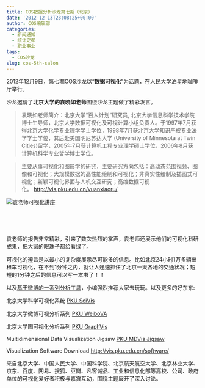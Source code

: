 ```yaml
---
title: COS数据分析沙龙第七期（北京）
date: '2012-12-13T23:08:25+00:00'
author: COS编辑部
categories:
  - 新闻通知
  - 统计之都
  - 职业事业
tags:
  - COS沙龙
slug: cos-5th-salon
---
```


2012年12月9日，第七期COS沙龙以“**数据可视化**”为话题，在人民大学泊星地咖啡厅举行。

沙龙邀请了**北京大学的袁晓如老师**围绕沙龙主题做了精彩发言。

> 袁晓如老师简介：北京大学“百人计划”研究员, 北京大学信息科学技术学院博士生导师，北京大学数据可视化及可视计算小组负责人。于1997年7月获得北京大学化学专业理学学士学位，1998年7月获北京大学知识产权专业法学学士学位，其后赴美国明尼苏达大学 (University of Minnesota at Twin Cities)留学，2005年7月获计算机工程专业理学硕士学位，2006年8月获计算机科学专业哲学博士学位。
  
> 主要从事可视化和图形学的研究，主要研究方向包括：高动态范围视频、图像和可视化；大规模数据的高性能绘制和可视化；非真实性绘制及插图式可视化；新颖可视化界面与人机交互研究；高维数据可视化。 http://vis.pku.edu.cn/yuanxiaoru/

![](http://i.imgur.com/nRCsu.jpg "袁老师可视化讲座")

&nbsp;

&nbsp;

袁老师的报告非常精彩，引来了数次热烈的掌声，袁老师还展示他们的可视化科研成果，把大家的眼珠子都给看绿了。

可视化的遵旨是以最小的复杂度展示尽可能多的信息。比如北京24小时1万多辆出租车可视化，在不到1分钟之内，就让人迅速抓住了北京一天各地的交通状况；短短的1分钟之后的信息可以写一本书了！！



以及<a href="http://vis.pku.edu.cn/weibova/" target="_blank">基于微博的一系列分析工具</a>，小编强烈推荐大家去玩玩。以及更多的好东东:

北京大学科学可视化系统 <a title="http://vis.pku.edu.cn/scivis/" href="http://vis.pku.edu.cn/scivis/" rel="nofollow">PKU SciVis</a>
  
北京大学微博可视分析系列 <a title="http://vis.pku.edu.cn/weibova/" href="http://vis.pku.edu.cn/weibova/" rel="nofollow">PKU WeiboVA</a>
  
北京大学图可视化分析系列 <a title="http://vis.pku.edu.cn/graphvis/" href="http://vis.pku.edu.cn/graphvis/" rel="nofollow">PKU GraphVis</a>
  
Multidimensional Data Visualization Jigsaw <a title="http://vis.pku.edu.cn/mddv/jigsaw/" href="http://vis.pku.edu.cn/mddv/jigsaw/" rel="nofollow">PKU MDVis Jigsaw</a>
  
Visualization Software Download <a title="http://vis.pku.edu.cn/software/" href="http://vis.pku.edu.cn/software/" rel="nofollow">http://vis.pku.edu.cn/software/</a>

来自北京大学、中国人民大学、中国科学院、北京航天航空大学、北京林业大学、京东、百度、网易、搜狐、豆瓣、凡客诚品、工业和信息化部等高校、公司、政府单位的可视化爱好者积极与嘉宾互动，围绕主题展开了深入讨论。

&nbsp;
